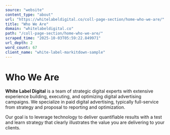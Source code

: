 ```yaml
---
source: "website"
content_type: "about"
url: "https://whitelabeldigital.co/coll-page-section/home-who-we-are/"
title: "Who We Are"
domain: "whitelabeldigital.co"
path: "/coll-page-section/home-who-we-are/"
scraped_time: "2025-10-03T05:59:22.849971"
url_depth: 2
word_count: 67
client_name: "white-label-markitdown-sample"
---
```


# Who We Are

**White Label Digital** is a team of strategic digital experts with extensive experience building, executing, and optimizing digital advertising campaigns. We specialize in paid digital advertising, typically full-service from strategy and proposal to reporting and optimization.

Our goal is to leverage technology to deliver quantifiable results with a test and learn strategy that clearly illustrates the value you are delivering to your clients.